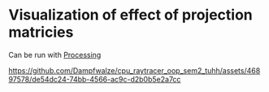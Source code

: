 # Visualization of effect of projection matricies

Can be run with [Processing](https://processing.org/)

https://github.com/Dampfwalze/cpu_raytracer_oop_sem2_tuhh/assets/46897578/de54dc24-74bb-4566-ac9c-d2b0b5e2a7cc
